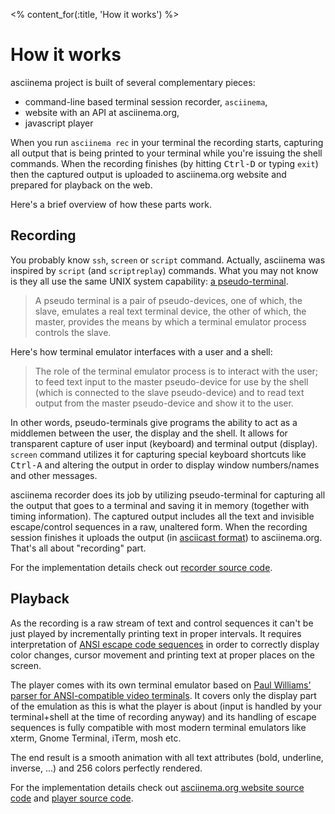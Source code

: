 <% content_for(:title, 'How it works') %>

# How it works

asciinema project is built of several complementary pieces:

* command-line based terminal session recorder, `asciinema`,
* website with an API at asciinema.org,
* javascript player

When you run `asciinema rec` in your terminal the recording starts, capturing
all output that is being printed to your terminal while you're issuing the
shell commands. When the recording finishes (by hitting <kbd>Ctrl-D</kbd> or
typing `exit`) then the captured output is uploaded to asciinema.org website
and prepared for playback on the web.

Here's a brief overview of how these parts work.

## Recording

You probably know `ssh`, `screen` or `script` command. Actually, asciinema
was inspired by `script` (and `scriptreplay`) commands. What you may not know
is they all use the same UNIX system capability: [a
pseudo-terminal](http://en.wikipedia.org/wiki/Pseudo_terminal).

> A pseudo terminal is a pair of pseudo-devices, one of which, the slave,
> emulates a real text terminal device, the other of which, the master,
> provides the means by which a terminal emulator process controls the slave.

Here's how terminal emulator interfaces with a user and a shell:

> The role of the terminal emulator process is to interact with the user; to
> feed text input to the master pseudo-device for use by the shell (which is
> connected to the slave pseudo-device) and to read text output from the
> master pseudo-device and show it to the user.

In other words, pseudo-terminals give programs the ability to act as a
middlemen between the user, the display and the shell. It allows for
transparent capture of user input (keyboard) and terminal output (display).
`screen` command utilizes it for capturing special keyboard shortcuts like
<kbd>Ctrl-A</kbd> and altering the output in order to display window
numbers/names and other messages.

asciinema recorder does its job by utilizing pseudo-terminal for capturing all
the output that goes to a terminal and saving it in memory (together with timing
information). The captured output includes all the text and invisible
escape/control sequences in a raw, unaltered form. When the recording session
finishes it uploads the output (in
[asciicast format](https://github.com/asciinema/asciinema/blob/master/doc/asciicast-v1.md))
to asciinema.org. That's all about "recording" part.

For the implementation details check out [recorder source
code](https://github.com/asciinema/asciinema).

## Playback

As the recording is a raw stream of text and control
sequences it can't be just played by incrementally printing text in proper
intervals. It requires interpretation of [ANSI escape code
sequences](http://en.wikipedia.org/wiki/ANSI_escape_code) in order to
correctly display color changes, cursor movement and printing text at proper
places on the screen.

The player comes with its own terminal emulator based on
[Paul Williams' parser for ANSI-compatible video terminals](http://vt100.net/emu/dec_ansi_parser).
It covers only the display part of the emulation as this is what the player is
about (input is handled by your terminal+shell at the time of recording anyway)
and its handling of escape sequences is fully compatible with most modern
terminal emulators like xterm, Gnome Terminal, iTerm, mosh etc.

The end result is a smooth animation with all text attributes (bold,
underline, inverse, ...) and 256 colors perfectly rendered.

For the implementation details check out [asciinema.org website source
code](https://github.com/asciinema/asciinema.org) and [player source
code](https://github.com/asciinema/asciinema-player).
